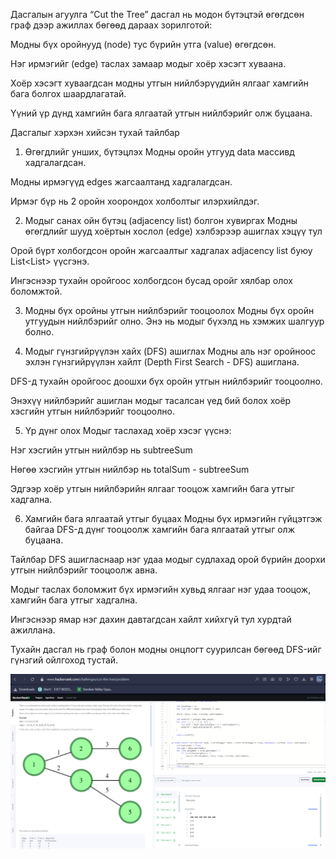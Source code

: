 Дасгалын агуулга
“Cut the Tree” дасгал нь модон бүтэцтэй өгөгдсөн граф дээр ажиллах бөгөөд дараах зорилготой:

Модны бүх оройнууд (node) тус бүрийн утга (value) өгөгдсөн.

Нэг ирмэгийг (edge) таслах замаар модыг хоёр хэсэгт хуваана.

Хоёр хэсэгт хуваагдсан модны утгын нийлбэрүүдийн ялгааг хамгийн бага болгох шаардлагатай.

Үүний үр дүнд хамгийн бага ялгаатай утгын нийлбэрийг олж буцаана.

Дасгалыг хэрхэн хийсэн тухай тайлбар
1. Өгөгдлийг унших, бүтэцлэх
Модны оройн утгууд data массивд хадгалагдсан.

Модны ирмэгүүд edges жагсаалтанд хадгалагдсан.

Ирмэг бүр нь 2 оройн хоорондох холболтыг илэрхийлдэг.

2. Модыг санах ойн бүтэц (adjacency list) болгон хувиргах
Модны өгөгдлийг шууд хоёртын хослол (edge) хэлбэрээр ашиглах хэцүү тул

Орой бүрт холбогдсон оройн жагсаалтыг хадгалах adjacency list буюу List<List<Integer>> үүсгэнэ.

Ингэснээр тухайн оройгоос холбогдсон бусад оройг хялбар олох боломжтой.

3. Модны бүх оройны утгын нийлбэрийг тооцоолох
Модны бүх оройн утгуудын нийлбэрийг олно. Энэ нь модыг бүхэлд нь хэмжих шалгуур болно.

4. Модыг гүнзгийрүүлэн хайх (DFS) ашиглах
Модны аль нэг оройноос эхлэн гүнзгийрүүлэн хайлт (Depth First Search - DFS) ашиглана.

DFS-д тухайн оройгоос доошхи бүх оройн утгын нийлбэрийг тооцоолно.

Энэхүү нийлбэрийг ашиглан модыг тасалсан үед бий болох хоёр хэсгийн утгын нийлбэрийг тооцоолно.

5. Үр дүнг олох
Модыг таслахад хоёр хэсэг үүснэ:

Нэг хэсгийн утгын нийлбэр нь subtreeSum

Нөгөө хэсгийн утгын нийлбэр нь totalSum - subtreeSum

Эдгээр хоёр утгын нийлбэрийн ялгааг тооцож хамгийн бага утгыг хадгална.

6. Хамгийн бага ялгаатай утгыг буцаах
Модны бүх ирмэгийн гүйцэтгэж байгаа DFS-д дүнг тооцоолж хамгийн бага ялгаатай утгыг олж буцаана.

Тайлбар
DFS ашигласнаар нэг удаа модыг судлахад орой бүрийн доорхи утгын нийлбэрийг тооцоолж авна.

Модыг таслах боломжит бүх ирмэгийн хувьд ялгааг нэг удаа тооцож, хамгийн бага утгыг хадгална.

Ингэснээр ямар нэг дахин давтагдсан хайлт хийхгүй тул хурдтай ажиллана.

Тухайн дасгал нь граф болон модны онцлогт суурилсан бөгөөд DFS-ийг гүнзгий ойлгоход тустай.

![alt text](<Screenshot 2025-06-09 202649.png>)